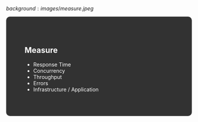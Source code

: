 $background:images/measure.jpeg$

<div style="border-radius: 10px;background-color: rgba(0, 0, 0, 0.8); color: #fff; padding: 50px;">

## Measure

- Response Time
- Concurrency
- Throughput
- Errors
- Infrastructure / Application
